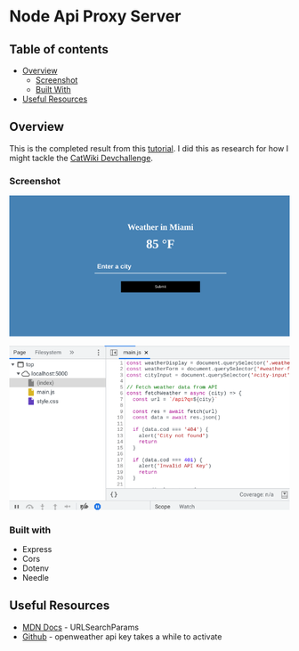 # Node Api Proxy Server 

## Table of contents

- [Overview](#overview)
  - [Screenshot](#screenshot)
  - [Built With](#built-with)
- [Useful Resources](#useful-resources)

## Overview

This is the completed result from this [tutorial](https://www.youtube.com/watch?v=ZGymN8aFsv4).  I did this as research for how I might tackle the [CatWiki Devchallenge](https://devchallenges.io/challenges/f4NJ53rcfgrP6sBMD2jt).

### Screenshot

![](node-api-key-proxy.png)

![](node-api-key-proxy-devtools.png)

### Built with

- Express
- Cors
- Dotenv
- Needle

## Useful Resources

- [MDN Docs](https://developer.mozilla.org/en-US/docs/Web/API/URLSearchParams/URLSearchParams) - URLSearchParams
- [Github](https://github.com/cmfcmf/OpenWeatherMap-PHP-Api/issues/46) - openweather api key takes a while to activate
